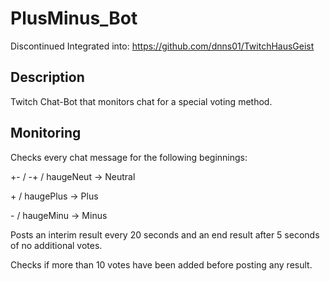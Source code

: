 # PlusMinus_Bot

Discontinued
Integrated into: https://github.com/dnns01/TwitchHausGeist

## Description

Twitch Chat-Bot that monitors chat for a special voting method.

## Monitoring

Checks every chat message for the following beginnings:

\+\- \/ \-\+ \/ haugeNeut \-\> Neutral

\+ \/ haugePlus -> Plus

\- \/ haugeMinu -> Minus

Posts an interim result every 20 seconds and an end result after 5 seconds of no additional votes.

Checks if more than 10 votes have been added before posting any result.


